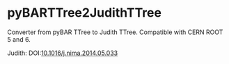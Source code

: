# pyBARTTree2JudithTTree
Converter from pyBAR TTree to Judith TTree. Compatible with CERN ROOT 5 and 6.

Judith: DOI:[10.1016/j.nima.2014.05.033](https://doi.org/10.1016/j.nima.2014.05.033)

